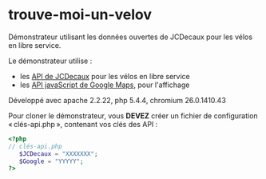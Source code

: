 trouve-moi-un-velov
===================

Démonstrateur utilisant les données ouvertes de JCDecaux pour les vélos en libre service.

Le démonstrateur utilise :
* les [API de JCDecaux](https://developer.jcdecaux.com/#/opendata/) pour les vélos en libre service
* les [API javaScript de Google Maps](https://developers.google.com/maps/documentation/javascript/reference), pour l'affichage

Développé avec apache 2.2.22, php 5.4.4, chromium 26.0.1410.43

Pour cloner le démonstrateur, vous **DEVEZ** créer un fichier de configuration « clés-api.php », contenant vos clés des API :

```php
<?php
// clés-api.php
   $JCDecaux = "XXXXXXX";
   $Google = "YYYYY";
?>
```

